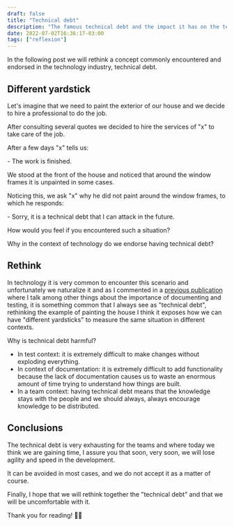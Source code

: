 ```yaml
---
draft: false
title: "Technical debt"
description: "The famous technical debt and the impact it has on the teams."
date: 2022-07-02T16:36:17-03:00
tags: ["reflexion"]
---
```

In the following post we will rethink a concept commonly encountered and endorsed 
in the technology industry, technical debt.

## Different yardstick

Let's imagine that we need to paint the exterior of our house and we decide to hire a professional to do the job.

After consulting several quotes we decided to hire the services of "x" to take care of the job.

After a few days "x" tells us:

\- The work is finished.

We stood at the front of the house and noticed that around the window frames it is unpainted in some cases.

Noticing this, we ask "x" why he did not paint around the window frames, to which he responds:

\- Sorry, it is a technical debt that I can attack in the future.

How would you feel if you encountered such a situation?

Why in the context of technology do we endorse having technical debt?

## Rethink

In technology it is very common to encounter this scenario and unfortunately we naturalize it and as 
I commented in a [previous publication](https://luispe.github.io/blog/posts/mistakes-and-learnings/) 
where I talk among other things about the importance of documenting and testing, it is something common that 
I always see as "technical debt", rethinking the example of painting the house I think it exposes 
how we can have "different yardsticks" to measure the same situation in different contexts.

Why is technical debt harmful?
- In test context: it is extremely difficult to make changes without exploding everything.
- In context of documentation: it is extremely difficult to add functionality because the lack of 
documentation causes us to waste an enormous amount of time trying to understand how things are built.
- In a team context: having technical debt means that the knowledge stays with the people and we should always, 
always encourage knowledge to be distributed.


## Conclusions

The technical debt is very exhausting for the teams and where today we think we are gaining time, 
I assure you that soon, very soon, we will lose agility and speed in the development.

It can be avoided in most cases, and we do not accept it as a matter of course.

Finally, I hope that we will rethink together the "technical debt" and that we will be uncomfortable with it.

Thank you for reading! 👋🏽
